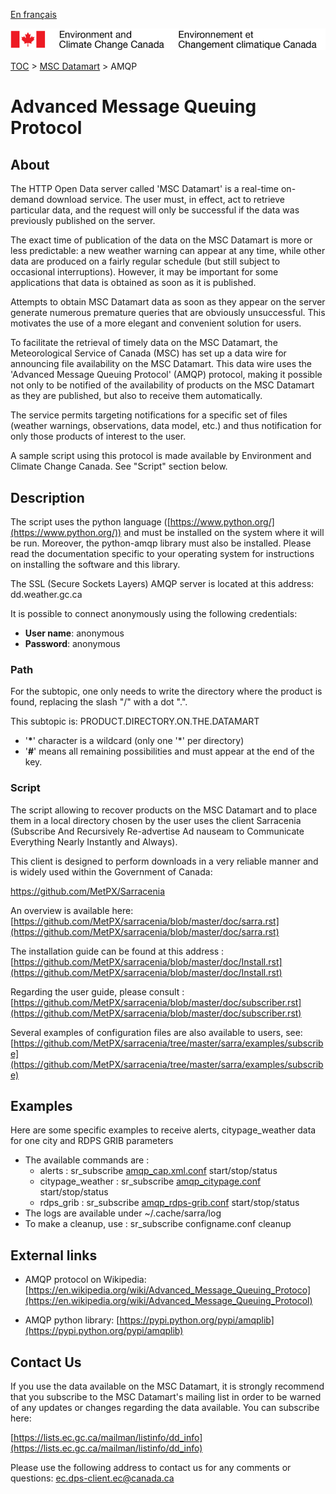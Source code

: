 [En français](amqp_fr.md)

![ECCC logo](../img_eccc-logo.png)

[TOC](../readme_en.md) > [MSC Datamart](readme_en.md) > AMQP


# Advanced Message Queuing Protocol

## About

The HTTP Open Data server called 'MSC Datamart' is a real-time on-demand download service.  The user must, in effect, act to retrieve particular data, and the request will only be successful if the data was previously published on the server.  

The exact time of publication of the data on the MSC Datamart is more or less predictable: a new weather warning can appear at any time, while other data are produced on a fairly regular schedule (but still subject to occasional interruptions).  However, it may be important for some applications that data is obtained as soon as it is published.   

Attempts to obtain MSC Datamart data as soon as they appear on the server generate numerous premature queries that are obviously unsuccessful. This motivates the use of a more elegant and convenient solution for users.    

To facilitate the retrieval of timely data on the MSC Datamart, the Meteorological Service of Canada (MSC) has set up a data wire for announcing file availability on the MSC Datamart.  This data wire uses the 'Advanced Message Queuing Protocol' (AMQP) protocol, making it  possible not only to be notified of the availability of products on the MSC Datamart as they are published, but also to receive them automatically. 

The service permits targeting notifications for a specific set of files (weather warnings, observations, data model, etc.) and thus notification for only those products of interest to the user.

A sample script using this protocol is made available by Environment and Climate Change Canada.  See "Script" section below.


## Description

The script uses the python language ([https://www.python.org/](https://www.python.org/)) and must be installed on the system where it will be run.  Moreover, the python-amqp library must also be installed.  Please read the documentation specific to your operating system for instructions on installing the software and this library.

The SSL (Secure Sockets Layers) AMQP server is located at this address: dd.weather.gc.ca

It is possible to connect anonymously using the following credentials:

- __User name__: anonymous
- __Password__: anonymous 

### Path

For the subtopic, one only needs to  write the directory where the product is found, replacing the slash "/" with a dot ".".

This subtopic is: PRODUCT.DIRECTORY.ON.THE.DATAMART

- '__*__'  character is a wildcard (only one '*' per directory)
- '__#__'  means all remaining possibilities and must appear at the end of the key.

### Script

The script allowing to recover products on the MSC Datamart and to place them in a local directory chosen by the user uses the client Sarracenia (Subscribe And Recursively Re-advertise Ad nauseam to Communicate Everything Nearly Instantly and Always).

This client is designed to perform downloads in a very reliable manner and is widely used within the Government of Canada:

https://github.com/MetPX/Sarracenia 

An overview is available here: [https://github.com/MetPX/sarracenia/blob/master/doc/sarra.rst](https://github.com/MetPX/sarracenia/blob/master/doc/sarra.rst)

The installation guide can be found at this address :
[https://github.com/MetPX/sarracenia/blob/master/doc/Install.rst](https://github.com/MetPX/sarracenia/blob/master/doc/Install.rst)

Regarding the user guide, please consult : 
[https://github.com/MetPX/sarracenia/blob/master/doc/subscriber.rst](https://github.com/MetPX/sarracenia/blob/master/doc/subscriber.rst)

Several examples of configuration files are also available to users, see:
[https://github.com/MetPX/sarracenia/tree/master/sarra/examples/subscribe](https://github.com/MetPX/sarracenia/tree/master/sarra/examples/subscribe)

## Examples

Here are some specific examples to receive alerts, citypage_weather data for one city and RDPS GRIB parameters

* The available commands are :
    * alerts : sr_subscribe [amqp_cap.xml.conf](./amqp_cap-xml.conf) start/stop/status
    * citypage_weather : sr_subscribe [amqp_citypage.conf](./amqp_citypage.conf) start/stop/status
    * rdps_grib : sr_subscribe [amqp_rdps-grib.conf](./amqp_rdps-grib.conf) start/stop/status
* The logs are available under ~/.cache/sarra/log
* To make a cleanup, use : sr_subscribe configname.conf cleanup

## External links

* AMQP protocol on Wikipedia:
[https://en.wikipedia.org/wiki/Advanced_Message_Queuing_Protoco](https://en.wikipedia.org/wiki/Advanced_Message_Queuing_Protocol)

* AMQP python library: 
[https://pypi.python.org/pypi/amqplib](https://pypi.python.org/pypi/amqplib)


## Contact Us

If you use the data available on the MSC Datamart, it is strongly recommend that you subscribe to the MSC Datamart's mailing list in order to be warned of any updates or changes regarding the data available. You can subscribe here:

[https://lists.ec.gc.ca/mailman/listinfo/dd_info](https://lists.ec.gc.ca/mailman/listinfo/dd_info)

Please use the following address to contact us for any comments or questions: [ec.dps-client.ec@canada.ca](mailto:ec.dps-client.ec@canada.ca) 
